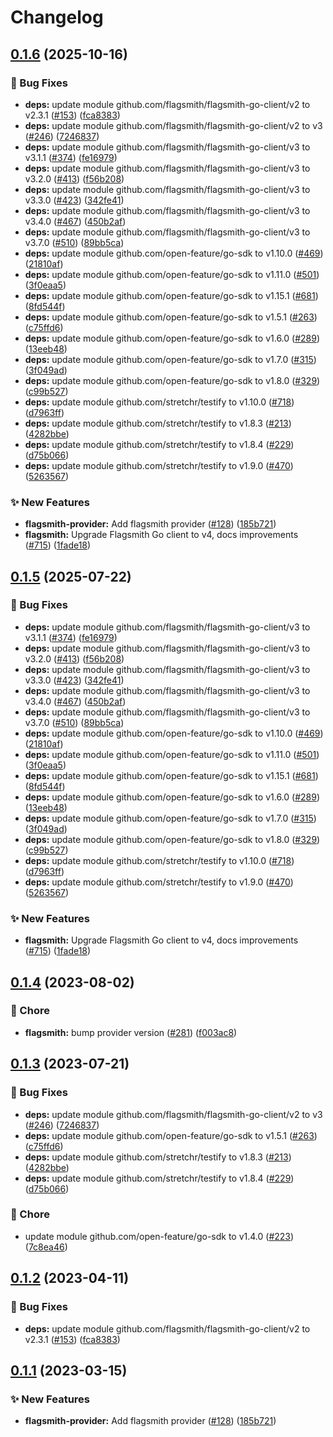 # Changelog

## [0.1.6](https://github.com/gioddiggi/go-sdk-contrib/compare/providers/flagsmith-v0.1.5...providers/flagsmith/v0.1.6) (2025-10-16)


### 🐛 Bug Fixes

* **deps:** update module github.com/flagsmith/flagsmith-go-client/v2 to v2.3.1 ([#153](https://github.com/gioddiggi/go-sdk-contrib/issues/153)) ([fca8383](https://github.com/gioddiggi/go-sdk-contrib/commit/fca838357c1198ccb66cbcf68d52e73e37e9a51b))
* **deps:** update module github.com/flagsmith/flagsmith-go-client/v2 to v3 ([#246](https://github.com/gioddiggi/go-sdk-contrib/issues/246)) ([7246837](https://github.com/gioddiggi/go-sdk-contrib/commit/72468374bcdad9f173773f4ad35b345952bcd3f1))
* **deps:** update module github.com/flagsmith/flagsmith-go-client/v3 to v3.1.1 ([#374](https://github.com/gioddiggi/go-sdk-contrib/issues/374)) ([fe16979](https://github.com/gioddiggi/go-sdk-contrib/commit/fe169793196e73575b326beec36dbba5a0cb19d0))
* **deps:** update module github.com/flagsmith/flagsmith-go-client/v3 to v3.2.0 ([#413](https://github.com/gioddiggi/go-sdk-contrib/issues/413)) ([f56b208](https://github.com/gioddiggi/go-sdk-contrib/commit/f56b20875132bd99237b1e655cc09760f459b51c))
* **deps:** update module github.com/flagsmith/flagsmith-go-client/v3 to v3.3.0 ([#423](https://github.com/gioddiggi/go-sdk-contrib/issues/423)) ([342fe41](https://github.com/gioddiggi/go-sdk-contrib/commit/342fe41318035ca0ac67d855a4be9d6e6ad7c021))
* **deps:** update module github.com/flagsmith/flagsmith-go-client/v3 to v3.4.0 ([#467](https://github.com/gioddiggi/go-sdk-contrib/issues/467)) ([450b2af](https://github.com/gioddiggi/go-sdk-contrib/commit/450b2afd54ac39e4b30e1031fb778d7b50004613))
* **deps:** update module github.com/flagsmith/flagsmith-go-client/v3 to v3.7.0 ([#510](https://github.com/gioddiggi/go-sdk-contrib/issues/510)) ([89bb5ca](https://github.com/gioddiggi/go-sdk-contrib/commit/89bb5ca449b7c3e2278628a85982c9ad231ca1c5))
* **deps:** update module github.com/open-feature/go-sdk to v1.10.0 ([#469](https://github.com/gioddiggi/go-sdk-contrib/issues/469)) ([21810af](https://github.com/gioddiggi/go-sdk-contrib/commit/21810afc33fce9a3940ec9dc59e65f140fcbaa57))
* **deps:** update module github.com/open-feature/go-sdk to v1.11.0 ([#501](https://github.com/gioddiggi/go-sdk-contrib/issues/501)) ([3f0eaa5](https://github.com/gioddiggi/go-sdk-contrib/commit/3f0eaa575500baa663dc24dbfc6cf8214565471f))
* **deps:** update module github.com/open-feature/go-sdk to v1.15.1 ([#681](https://github.com/gioddiggi/go-sdk-contrib/issues/681)) ([8fd544f](https://github.com/gioddiggi/go-sdk-contrib/commit/8fd544ff81fd25eed655a214aa1ae1906a436f0d))
* **deps:** update module github.com/open-feature/go-sdk to v1.5.1 ([#263](https://github.com/gioddiggi/go-sdk-contrib/issues/263)) ([c75ffd6](https://github.com/gioddiggi/go-sdk-contrib/commit/c75ffd6017689a86860dec92c1a1564b6145f0c9))
* **deps:** update module github.com/open-feature/go-sdk to v1.6.0 ([#289](https://github.com/gioddiggi/go-sdk-contrib/issues/289)) ([13eeb48](https://github.com/gioddiggi/go-sdk-contrib/commit/13eeb482ee3d69c5fb8100563501c2250b6454f1))
* **deps:** update module github.com/open-feature/go-sdk to v1.7.0 ([#315](https://github.com/gioddiggi/go-sdk-contrib/issues/315)) ([3f049ad](https://github.com/gioddiggi/go-sdk-contrib/commit/3f049ad34e93c3b9b9d4cf5a2e56f3777eb858e6))
* **deps:** update module github.com/open-feature/go-sdk to v1.8.0 ([#329](https://github.com/gioddiggi/go-sdk-contrib/issues/329)) ([c99b527](https://github.com/gioddiggi/go-sdk-contrib/commit/c99b52728bad9dce52bfb78a08ae5f4eea83a397))
* **deps:** update module github.com/stretchr/testify to v1.10.0 ([#718](https://github.com/gioddiggi/go-sdk-contrib/issues/718)) ([d7963ff](https://github.com/gioddiggi/go-sdk-contrib/commit/d7963ff4f0a9bd25968efca31b92fdfd886a9e92))
* **deps:** update module github.com/stretchr/testify to v1.8.3 ([#213](https://github.com/gioddiggi/go-sdk-contrib/issues/213)) ([4282bbe](https://github.com/gioddiggi/go-sdk-contrib/commit/4282bbe2bcccda3c4f59f6fe7cfd272df90e675e))
* **deps:** update module github.com/stretchr/testify to v1.8.4 ([#229](https://github.com/gioddiggi/go-sdk-contrib/issues/229)) ([d75b066](https://github.com/gioddiggi/go-sdk-contrib/commit/d75b0666417a0b0e46cbe4f157e34765fe9bc7d9))
* **deps:** update module github.com/stretchr/testify to v1.9.0 ([#470](https://github.com/gioddiggi/go-sdk-contrib/issues/470)) ([5263567](https://github.com/gioddiggi/go-sdk-contrib/commit/52635679b633e01e23196885a4a98d3cecbc8822))


### ✨ New Features

* **flagsmith-provider:** Add flagsmith provider ([#128](https://github.com/gioddiggi/go-sdk-contrib/issues/128)) ([185b721](https://github.com/gioddiggi/go-sdk-contrib/commit/185b721566c0f17ea2065005f20fe1d76624d805))
* **flagsmith:** Upgrade Flagsmith Go client to v4, docs improvements ([#715](https://github.com/gioddiggi/go-sdk-contrib/issues/715)) ([1fade18](https://github.com/gioddiggi/go-sdk-contrib/commit/1fade1800c2a61e15599d9054c78d75925f22d28))

## [0.1.5](https://github.com/open-feature/go-sdk-contrib/compare/providers/flagsmith/v0.1.4...providers/flagsmith/v0.1.5) (2025-07-22)


### 🐛 Bug Fixes

* **deps:** update module github.com/flagsmith/flagsmith-go-client/v3 to v3.1.1 ([#374](https://github.com/open-feature/go-sdk-contrib/issues/374)) ([fe16979](https://github.com/open-feature/go-sdk-contrib/commit/fe169793196e73575b326beec36dbba5a0cb19d0))
* **deps:** update module github.com/flagsmith/flagsmith-go-client/v3 to v3.2.0 ([#413](https://github.com/open-feature/go-sdk-contrib/issues/413)) ([f56b208](https://github.com/open-feature/go-sdk-contrib/commit/f56b20875132bd99237b1e655cc09760f459b51c))
* **deps:** update module github.com/flagsmith/flagsmith-go-client/v3 to v3.3.0 ([#423](https://github.com/open-feature/go-sdk-contrib/issues/423)) ([342fe41](https://github.com/open-feature/go-sdk-contrib/commit/342fe41318035ca0ac67d855a4be9d6e6ad7c021))
* **deps:** update module github.com/flagsmith/flagsmith-go-client/v3 to v3.4.0 ([#467](https://github.com/open-feature/go-sdk-contrib/issues/467)) ([450b2af](https://github.com/open-feature/go-sdk-contrib/commit/450b2afd54ac39e4b30e1031fb778d7b50004613))
* **deps:** update module github.com/flagsmith/flagsmith-go-client/v3 to v3.7.0 ([#510](https://github.com/open-feature/go-sdk-contrib/issues/510)) ([89bb5ca](https://github.com/open-feature/go-sdk-contrib/commit/89bb5ca449b7c3e2278628a85982c9ad231ca1c5))
* **deps:** update module github.com/open-feature/go-sdk to v1.10.0 ([#469](https://github.com/open-feature/go-sdk-contrib/issues/469)) ([21810af](https://github.com/open-feature/go-sdk-contrib/commit/21810afc33fce9a3940ec9dc59e65f140fcbaa57))
* **deps:** update module github.com/open-feature/go-sdk to v1.11.0 ([#501](https://github.com/open-feature/go-sdk-contrib/issues/501)) ([3f0eaa5](https://github.com/open-feature/go-sdk-contrib/commit/3f0eaa575500baa663dc24dbfc6cf8214565471f))
* **deps:** update module github.com/open-feature/go-sdk to v1.15.1 ([#681](https://github.com/open-feature/go-sdk-contrib/issues/681)) ([8fd544f](https://github.com/open-feature/go-sdk-contrib/commit/8fd544ff81fd25eed655a214aa1ae1906a436f0d))
* **deps:** update module github.com/open-feature/go-sdk to v1.6.0 ([#289](https://github.com/open-feature/go-sdk-contrib/issues/289)) ([13eeb48](https://github.com/open-feature/go-sdk-contrib/commit/13eeb482ee3d69c5fb8100563501c2250b6454f1))
* **deps:** update module github.com/open-feature/go-sdk to v1.7.0 ([#315](https://github.com/open-feature/go-sdk-contrib/issues/315)) ([3f049ad](https://github.com/open-feature/go-sdk-contrib/commit/3f049ad34e93c3b9b9d4cf5a2e56f3777eb858e6))
* **deps:** update module github.com/open-feature/go-sdk to v1.8.0 ([#329](https://github.com/open-feature/go-sdk-contrib/issues/329)) ([c99b527](https://github.com/open-feature/go-sdk-contrib/commit/c99b52728bad9dce52bfb78a08ae5f4eea83a397))
* **deps:** update module github.com/stretchr/testify to v1.10.0 ([#718](https://github.com/open-feature/go-sdk-contrib/issues/718)) ([d7963ff](https://github.com/open-feature/go-sdk-contrib/commit/d7963ff4f0a9bd25968efca31b92fdfd886a9e92))
* **deps:** update module github.com/stretchr/testify to v1.9.0 ([#470](https://github.com/open-feature/go-sdk-contrib/issues/470)) ([5263567](https://github.com/open-feature/go-sdk-contrib/commit/52635679b633e01e23196885a4a98d3cecbc8822))


### ✨ New Features

* **flagsmith:** Upgrade Flagsmith Go client to v4, docs improvements ([#715](https://github.com/open-feature/go-sdk-contrib/issues/715)) ([1fade18](https://github.com/open-feature/go-sdk-contrib/commit/1fade1800c2a61e15599d9054c78d75925f22d28))

## [0.1.4](https://github.com/open-feature/go-sdk-contrib/compare/providers/flagsmith/v0.1.3...providers/flagsmith/v0.1.4) (2023-08-02)


### 🧹 Chore

* **flagsmith:** bump provider version ([#281](https://github.com/open-feature/go-sdk-contrib/issues/281)) ([f003ac8](https://github.com/open-feature/go-sdk-contrib/commit/f003ac8f309db7d0bae233994041fe0e416aa82d))

## [0.1.3](https://github.com/open-feature/go-sdk-contrib/compare/providers/flagsmith/v0.1.2...providers/flagsmith/v0.1.3) (2023-07-21)


### 🐛 Bug Fixes

* **deps:** update module github.com/flagsmith/flagsmith-go-client/v2 to v3 ([#246](https://github.com/open-feature/go-sdk-contrib/issues/246)) ([7246837](https://github.com/open-feature/go-sdk-contrib/commit/72468374bcdad9f173773f4ad35b345952bcd3f1))
* **deps:** update module github.com/open-feature/go-sdk to v1.5.1 ([#263](https://github.com/open-feature/go-sdk-contrib/issues/263)) ([c75ffd6](https://github.com/open-feature/go-sdk-contrib/commit/c75ffd6017689a86860dec92c1a1564b6145f0c9))
* **deps:** update module github.com/stretchr/testify to v1.8.3 ([#213](https://github.com/open-feature/go-sdk-contrib/issues/213)) ([4282bbe](https://github.com/open-feature/go-sdk-contrib/commit/4282bbe2bcccda3c4f59f6fe7cfd272df90e675e))
* **deps:** update module github.com/stretchr/testify to v1.8.4 ([#229](https://github.com/open-feature/go-sdk-contrib/issues/229)) ([d75b066](https://github.com/open-feature/go-sdk-contrib/commit/d75b0666417a0b0e46cbe4f157e34765fe9bc7d9))


### 🧹 Chore

* update module github.com/open-feature/go-sdk to v1.4.0 ([#223](https://github.com/open-feature/go-sdk-contrib/issues/223)) ([7c8ea46](https://github.com/open-feature/go-sdk-contrib/commit/7c8ea46e3e094f746dbf6d80ba6a1b606314e8d7))

## [0.1.2](https://github.com/open-feature/go-sdk-contrib/compare/providers/flagsmith/v0.1.1...providers/flagsmith/v0.1.2) (2023-04-11)


### 🐛 Bug Fixes

* **deps:** update module github.com/flagsmith/flagsmith-go-client/v2 to v2.3.1 ([#153](https://github.com/open-feature/go-sdk-contrib/issues/153)) ([fca8383](https://github.com/open-feature/go-sdk-contrib/commit/fca838357c1198ccb66cbcf68d52e73e37e9a51b))

## [0.1.1](https://github.com/open-feature/go-sdk-contrib/compare/providers/flagsmith-v0.1.0...providers/flagsmith/v0.1.1) (2023-03-15)


### ✨ New Features

* **flagsmith-provider:** Add flagsmith provider ([#128](https://github.com/open-feature/go-sdk-contrib/issues/128)) ([185b721](https://github.com/open-feature/go-sdk-contrib/commit/185b721566c0f17ea2065005f20fe1d76624d805))
